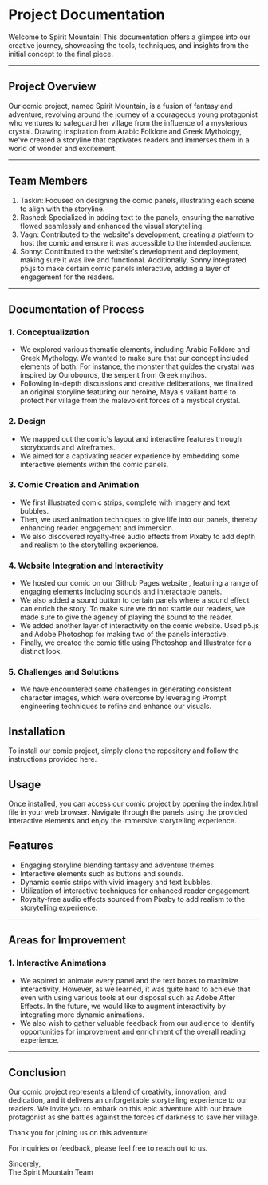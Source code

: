 # Project Documentation

Welcome to Spirit Mountain! This documentation offers a glimpse into our creative journey, showcasing the tools, techniques, and insights from the initial concept to the final piece.

---

## Project Overview

Our comic project, named Spirit Mountain, is a fusion of fantasy and adventure, revolving around the journey of a courageous young protagonist who ventures to safeguard her village from the influence of a mysterious crystal. Drawing inspiration from Arabic Folklore and Greek Mythology, we've created a storyline that captivates readers and immerses them in a world of wonder and excitement.

---

## Team Members

1. Taskin: Focused on designing the comic panels, illustrating each scene to align with the storyline.
2. Rashed: Specialized in adding text to the panels, ensuring the narrative flowed seamlessly and enhanced the visual storytelling.
3. Vagn: Contributed to the website's development, creating a platform to host the comic and ensure it was accessible to the intended audience.
4. Sonny: Contributed to the website's development and deployment, making sure it was live and functional. Additionally, Sonny integrated p5.js to make certain comic panels interactive, adding a layer of engagement for the readers.

---

## Documentation of Process

### 1. Conceptualization

- We explored various thematic elements, including Arabic Folklore and Greek Mythology. We wanted to make sure that our concept included elements of both. For instance, the monster that guides the crystal was inspired by Ourobouros, the serpent from Greek mythos.
- Following in-depth discussions and creative deliberations, we finalized an original storyline featuring our heroine, Maya's valiant battle to protect her village from the malevolent forces of a mystical crystal.

### 2. Design

- We mapped out the comic's layout and interactive features through storyboards and wireframes.
- We aimed for a captivating reader experience by embedding some interactive elements within the comic panels.

### 3. Comic Creation and Animation

- We first illustrated comic strips, complete with imagery and text bubbles.
- Then, we used animation techniques to give life into our panels, thereby enhancing reader engagement and immersion.
- We also discovered royalty-free audio effects from Pixaby to add depth and realism to the storytelling experience.

### 4. Website Integration and Interactivity

- We hosted our comic on our Github Pages website [](https://leregdos.github.io/interactive-webcomic/), featuring a range of engaging elements including sounds and interactable panels.
- We also added a sound button to certain panels where a sound effect can enrich the story. To make sure we do not startle our readers, we made sure to give the agency of playing the sound to the reader.
- We added another layer of interactivity on the comic website. Used p5.js and Adobe Photoshop for making two of the panels interactive.
- Finally, we created the comic title using Photoshop and Illustrator for a distinct look.

### 5. Challenges and Solutions

- We have encountered some challenges in generating consistent character images, which were overcome by leveraging Prompt engineering techniques to refine and enhance our visuals.

## Installation

To install our comic project, simply clone the repository and follow the instructions provided here.

## Usage

Once installed, you can access our comic project by opening the index.html file in your web browser. Navigate through the panels using the provided interactive elements and enjoy the immersive storytelling experience.

## Features

- Engaging storyline blending fantasy and adventure themes.
- Interactive elements such as buttons and sounds.
- Dynamic comic strips with vivid imagery and text bubbles.
- Utilization of interactive techniques for enhanced reader engagement.
- Royalty-free audio effects sourced from Pixaby to add realism to the storytelling experience.

---

## Areas for Improvement

### 1. Interactive Animations

- We aspired to animate every panel and the text boxes to maximize interactivity. However, as we learned, it was quite hard to achieve that even with using various tools at our disposal such as Adobe After Effects. In the future, we would like to augment interactivity by integrating more dynamic animations.
- We also wish to gather valuable feedback from our audience to identify opportunities for improvement and enrichment of the overall reading experience.

---

## Conclusion

Our comic project represents a blend of creativity, innovation, and dedication, and it delivers an unforgettable storytelling experience to our readers. We invite you to embark on this epic adventure with our brave protagonist as she battles against the forces of darkness to save her village.

Thank you for joining us on this adventure!

For inquiries or feedback, please feel free to reach out to us.

Sincerely,  
The Spirit Mountain Team
